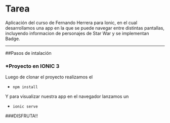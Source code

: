 # Tarea

Aplicación del curso de Fernando Herrera para Ionic, en el cual desarrollamos una app en la que se
puede navegar entre distintas pantallas, incluyendo informacion de personajes de Star War y se implementan 
Badge.

***
##Pasos de intalación

### *Proyecto  en IONIC 3
Luego de clonar el proyecto realizamos el 

* `npm install`

Y para visualizar nuestra app en el navegador lanzamos un 
* `ionic serve`

###DISFRUTA!!


